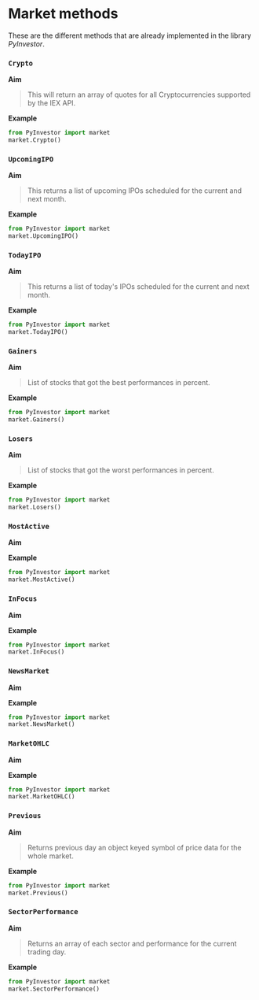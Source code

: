 

# Market methods
These are the different methods that are
already implemented in the library *PyInvestor*. 


### `Crypto`

__Aim__

> This will return an array of quotes for all
> Cryptocurrencies supported by the IEX API.


__Example__

``` python
from PyInvestor import market
market.Crypto()
```

### `UpcomingIPO`

__Aim__

> This returns a list of upcoming IPOs scheduled
> for the current and next month. 

__Example__

``` python
from PyInvestor import market
market.UpcomingIPO()
```

### `TodayIPO`

__Aim__

> This returns a list of today's IPOs scheduled 
> for the current and next month.

__Example__

``` python
from PyInvestor import market
market.TodayIPO()
```

### `Gainers`

__Aim__

> List of stocks that got the best performances 
> in percent. 

__Example__

``` python
from PyInvestor import market
market.Gainers()
```

### `Losers`

__Aim__

> List of stocks that got the worst performances
> in percent.

__Example__

``` python
from PyInvestor import market
market.Losers()
```

### `MostActive`

__Aim__

> 
> 

__Example__

``` python
from PyInvestor import market
market.MostActive()
```

### `InFocus`

__Aim__

__Example__

``` python
from PyInvestor import market
market.InFocus()
```


### `NewsMarket`

__Aim__

__Example__

``` python
from PyInvestor import market
market.NewsMarket()
```

### `MarketOHLC`

__Aim__

__Example__

``` python
from PyInvestor import market
market.MarketOHLC()
```

### `Previous`

__Aim__

> Returns previous day 
> an object keyed symbol of price
> data for the whole market. 

__Example__

``` python
from PyInvestor import market
market.Previous()
```

### `SectorPerformance`

__Aim__

> Returns an array of each sector and performance for the
> current trading day. 

__Example__

``` python
from PyInvestor import market
market.SectorPerformance()
```





